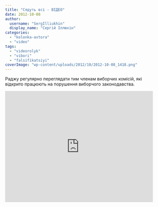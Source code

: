 ```yaml
---
title: "Сядуть всі - ВІДЕО"
date: 2012-10-08
author: 
  username: "SergIlliukhin"
  display_name: "Сергій Іллюхін"
categories: 
  - "kolonka-avtora"
  - "video"
tags: 
  - "videorolyk"
  - "vibori"
  - "falsifikatsiyi"
coverImage: "wp-content/uploads/2012/10/2012-10-08_1418.png"
---
```


Раджу регулярно переглядати тим членам виборчих комісій, які відкрито працюють на порушення виборчого законодавства.

<iframe width="480" height="360" src="https://www.youtube.com/embed/BmY0_fgr4VY" frameborder="0" allowfullscreen></iframe>
